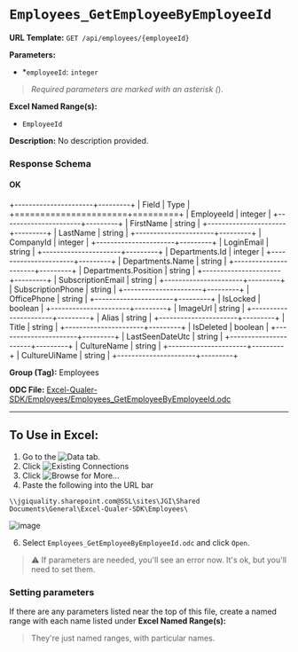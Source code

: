 # `Employees_GetEmployeeByEmployeeId`

**URL Template:**
`GET /api/employees/{employeeId}`

**Parameters:**
- *`employeeId`: `integer`


> *Required parameters are marked with an asterisk (*).

**Excel Named Range(s):**
- `EmployeeId`


**Description:**
No description provided.

### Response Schema

#### OK
+----------------------+---------+
| Field                | Type    |
+======================+=========+
| EmployeeId           | integer |
+----------------------+---------+
| FirstName            | string  |
+----------------------+---------+
| LastName             | string  |
+----------------------+---------+
| CompanyId            | integer |
+----------------------+---------+
| LoginEmail           | string  |
+----------------------+---------+
| Departments.Id       | integer |
+----------------------+---------+
| Departments.Name     | string  |
+----------------------+---------+
| Departments.Position | string  |
+----------------------+---------+
| SubscriptionEmail    | string  |
+----------------------+---------+
| SubscriptionPhone    | string  |
+----------------------+---------+
| OfficePhone          | string  |
+----------------------+---------+
| IsLocked             | boolean |
+----------------------+---------+
| ImageUrl             | string  |
+----------------------+---------+
| Alias                | string  |
+----------------------+---------+
| Title                | string  |
+----------------------+---------+
| IsDeleted            | boolean |
+----------------------+---------+
| LastSeenDateUtc      | string  |
+----------------------+---------+
| CultureName          | string  |
+----------------------+---------+
| CultureUiName        | string  |
+----------------------+---------+

**Group (Tag):**
Employees

**ODC File:**
[Excel-Qualer-SDK/Employees/Employees_GetEmployeeByEmployeeId.odc](https://github.com/Johnson-Gage-Inspection-Inc/qualer-sdk-odc/blob/main/Excel-Qualer-SDK/Employees/Employees_GetEmployeeByEmployeeId.odc)

---

To Use in Excel:
---

1. Go to the ![`Data`](https://github.com/user-attachments/assets/da437a70-57b3-4c5b-bb01-4910ece19ed1)
 tab.
3. Click ![Existing Connections](https://github.com/user-attachments/assets/a2f1ed67-b2e0-4c23-ac90-68c870e60289)
4. Click ![`Browse for More...`](https://github.com/user-attachments/assets/8e698494-6865-41e7-b6fa-043aea81809a)
5. Paste the following into the URL bar
```
\\jgiquality.sharepoint.com@SSL\sites\JGI\Shared Documents\General\Excel-Qualer-SDK\Employees\
```

![image](https://github.com/user-attachments/assets/1e1a8d87-0377-446d-aaf5-d78562991db3)

6. Select `Employees_GetEmployeeByEmployeeId.odc` and click `Open`.

> ⚠️ If parameters are needed, you'll see an error now. It's ok, but you'll need to set them.

### Setting parameters
If there are any parameters listed near the top of this file, create a named range with each name listed under **Excel Named Range(s):**
> They're just named ranges, with particular names.
